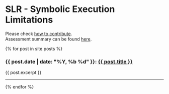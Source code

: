 # SLR - Symbolic Execution Limitations

Please check [how to contribute](https://github.com/mximp/se-limitations-slr).  
Assessment summary can be found [here](/assessment-list.md).

{% for post in site.posts %}
  <h3>{{ post.date | date: "%Y, %b %d" }}: <a href="{{ post.url | prepend: site.baseurl }}">{{ post.title }}</a></h3>
  {{ post.excerpt }}
  <hr/>
{% endfor %}
